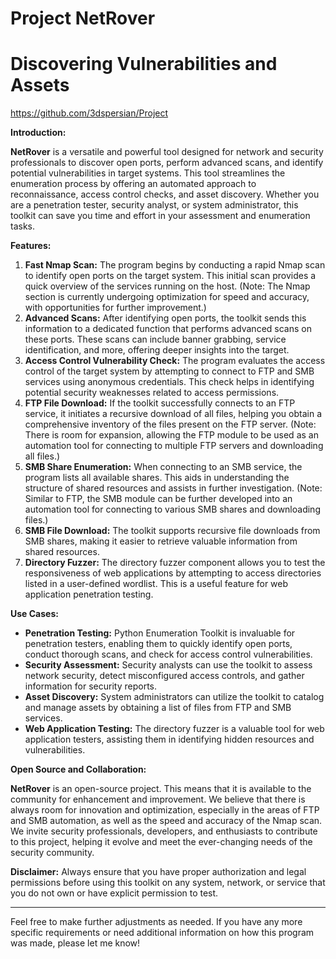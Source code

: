 # Project NetRover

# **Discovering Vulnerabilities and Assets**

https://github.com/3dspersian/Project

**Introduction:**

**NetRover** is a versatile and powerful tool designed for network and security professionals to discover open ports, perform advanced scans, and identify potential vulnerabilities in target systems. This tool streamlines the enumeration process by offering an automated approach to reconnaissance, access control checks, and asset discovery. Whether you are a penetration tester, security analyst, or system administrator, this toolkit can save you time and effort in your assessment and enumeration tasks.

**Features:**

1. **Fast Nmap Scan:** The program begins by conducting a rapid Nmap scan to identify open ports on the target system. This initial scan provides a quick overview of the services running on the host. (Note: The Nmap section is currently undergoing optimization for speed and accuracy, with opportunities for further improvement.)
2. **Advanced Scans:** After identifying open ports, the toolkit sends this information to a dedicated function that performs advanced scans on these ports. These scans can include banner grabbing, service identification, and more, offering deeper insights into the target.
3. **Access Control Vulnerability Check:** The program evaluates the access control of the target system by attempting to connect to FTP and SMB services using anonymous credentials. This check helps in identifying potential security weaknesses related to access permissions.
4. **FTP File Download:** If the toolkit successfully connects to an FTP service, it initiates a recursive download of all files, helping you obtain a comprehensive inventory of the files present on the FTP server. (Note: There is room for expansion, allowing the FTP module to be used as an automation tool for connecting to multiple FTP servers and downloading all files.)
5. **SMB Share Enumeration:** When connecting to an SMB service, the program lists all available shares. This aids in understanding the structure of shared resources and assists in further investigation. (Note: Similar to FTP, the SMB module can be further developed into an automation tool for connecting to various SMB shares and downloading files.)
6. **SMB File Download:** The toolkit supports recursive file downloads from SMB shares, making it easier to retrieve valuable information from shared resources.
7. **Directory Fuzzer:** The directory fuzzer component allows you to test the responsiveness of web applications by attempting to access directories listed in a user-defined wordlist. This is a useful feature for web application penetration testing.

**Use Cases:**

- **Penetration Testing:** Python Enumeration Toolkit is invaluable for penetration testers, enabling them to quickly identify open ports, conduct thorough scans, and check for access control vulnerabilities.
- **Security Assessment:** Security analysts can use the toolkit to assess network security, detect misconfigured access controls, and gather information for security reports.
- **Asset Discovery:** System administrators can utilize the toolkit to catalog and manage assets by obtaining a list of files from FTP and SMB services.
- **Web Application Testing:** The directory fuzzer is a valuable tool for web application testers, assisting them in identifying hidden resources and vulnerabilities.

**Open Source and Collaboration:**

**NetRover** is an open-source project. This means that it is available to the community for enhancement and improvement. We believe that there is always room for innovation and optimization, especially in the areas of FTP and SMB automation, as well as the speed and accuracy of the Nmap scan. We invite security professionals, developers, and enthusiasts to contribute to this project, helping it evolve and meet the ever-changing needs of the security community.

**Disclaimer:** Always ensure that you have proper authorization and legal permissions before using this toolkit on any system, network, or service that you do not own or have explicit permission to test.

---

Feel free to make further adjustments as needed. If you have any more specific requirements or need additional information on how this program was made, please let me know!
